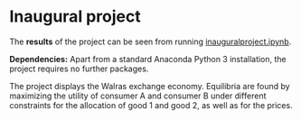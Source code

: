 # Inaugural project

The **results** of the project can be seen from running [inauguralproject.ipynb](inauguralproject.ipynb).

**Dependencies:** Apart from a standard Anaconda Python 3 installation, the project requires no further packages.

The project displays the Walras exchange economy. Equilibria are found by maximizing the utility of consumer A and consumer B under different constraints for the allocation of good 1 and good 2, as well as for the prices. 
